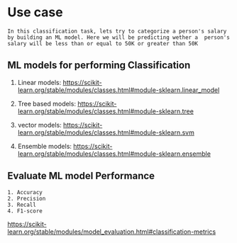 # Use case
    In this classification task, lets try to categorize a person's salary by building an ML model. Here we will be predicting wether a  person's salary will be less than or equal to 50K or greater than 50K


## ML models for performing Classification

1. Linear models:
https://scikit-learn.org/stable/modules/classes.html#module-sklearn.linear_model
     
2. Tree based models:
https://scikit-learn.org/stable/modules/classes.html#module-sklearn.tree
        
3. vector models:
https://scikit-learn.org/stable/modules/classes.html#module-sklearn.svm
        
4. Ensemble models:
https://scikit-learn.org/stable/modules/classes.html#module-sklearn.ensemble
     
     
## Evaluate ML model Performance
    
    1. Accuracy
    2. Precision
    3. Recall
    4. F1-score
    
https://scikit-learn.org/stable/modules/model_evaluation.html#classification-metrics